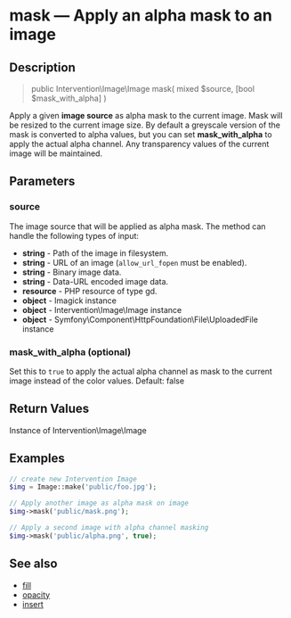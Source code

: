 # mask — Apply an alpha mask to an image

## Description

> public Intervention\Image\Image mask( mixed $source, [bool $mask_with_alpha] )

Apply a given **image source** as alpha mask to the current image. Mask will be resized to the current image size. By default a greyscale version of  the mask is converted to alpha values, but you can set **mask_with_alpha** to apply the actual alpha channel. Any transparency values of the current image will be maintained. 


## Parameters

### source
The image source that will be applied as alpha mask. The method can handle the following types of input:

- **string** - Path of the image in filesystem.
- **string** - URL of an image (```allow_url_fopen``` must be enabled).
- **string** - Binary image data.
- **string** - Data-URL encoded image data.
- **resource** - PHP resource of type gd.
- **object** - Imagick instance
- **object** - Intervention\Image\Image instance
- **object** - Symfony\Component\HttpFoundation\File\UploadedFile instance


### mask_with_alpha (optional)
Set this to ```true``` to apply the actual alpha channel as mask to the current image instead of the color values. Default: false

## Return Values
Instance of Intervention\Image\Image

## Examples

```php
// create new Intervention Image
$img = Image::make('public/foo.jpg');

// Apply another image as alpha mask on image
$img->mask('public/mask.png');

// Apply a second image with alpha channel masking
$img->mask('public/alpha.png', true);
```

## See also

- [fill](/api/fill)
- [opacity](/api/opacity)
- [insert](/api/insert)
